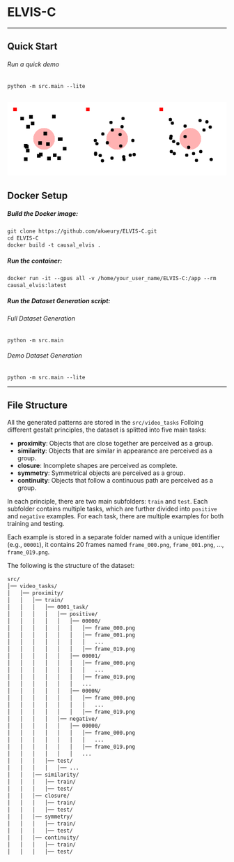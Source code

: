 # ELVIS-C

---

## Quick Start

###### Run a quick demo

```
python -m src.main --lite
```

![Proximity Leader Trigger Example](demo/0002_2_proximity_leader_trigger_task_fn_rel_shape_2_l_irrel_color.gif)
---
## Docker Setup

##### Build the Docker image:

```
git clone https://github.com/akweury/ELVIS-C.git
cd ELVIS-C
docker build -t causal_elvis .
```

##### Run the container:

``` 
docker run -it --gpus all -v /home/your_user_name/ELVIS-C:/app --rm causal_elvis:latest 
```

##### Run the Dataset Generation script:

###### Full Dataset Generation

```
python -m src.main 
``` 

###### Demo Dataset Generation

```
python -m src.main --lite
```


---
## File Structure
All the generated patterns are stored in the `src/video_tasks`
Folloing different gestalt principles, the dataset is splitted into five main tasks:
- **proximity**: Objects that are close together are perceived as a group.
- **similarity**: Objects that are similar in appearance are perceived as a group.
- **closure**: Incomplete shapes are perceived as complete.
- **symmetry**: Symmetrical objects are perceived as a group.
- **continuity**: Objects that follow a continuous path are perceived as a group.

In each principle, there are two main subfolders: `train` and `test`.
Each subfolder contains multiple tasks, which are further divided into `positive` and `negative` examples.
For each task, there are multiple examples for both training and testing. 

Each example is stored in a separate folder named with a unique identifier (e.g., `00001`), 
it contains 20 frames named `frame_000.png`, `frame_001.png`, ..., `frame_019.png`. 

The following is the structure of the dataset:
``` 
src/
│── video_tasks/
│   │── proximity/
│   │   │── train/
│   │   │   │── 0001_task/
│   │   │   │   │── positive/
│   │   │   │   │   │── 00000/
│   │   │   │   │   │   │── frame_000.png
│   │   │   │   │   │   │── frame_001.png
│   │   │   │   │   │   │   ...
│   │   │   │   │   │   │── frame_019.png
│   │   │   │   │   │── 00001/
│   │   │   │   │   │   │── frame_000.png
│   │   │   │   │   │   │   ...
│   │   │   │   │   │   │── frame_019.png
│   │   │   │   │   │   ...
│   │   │   │   │   │── 0000N/
│   │   │   │   │   │   │── frame_000.png
│   │   │   │   │   │   │   ...
│   │   │   │   │   │   │── frame_019.png
│   │   │   │   │── negative/
│   │   │   │   │   │── 00000/
│   │   │   │   │   │   │── frame_000.png
│   │   │   │   │   │   │   ...
│   │   │   │   │   │   │── frame_019.png
│   │   │   │   │   │   ...
│   │   │   │── test/
│   │   │   │   │── ...
│   │   │── similarity/
│   │   │   │── train/
│   │   │   │── test/
│   │   │── closure/
│   │   │   │── train/
│   │   │   │── test/
│   │   │── symmetry/
│   │   │   │── train/
│   │   │   │── test/
│   │   │── continuity/
│   │   │   │── train/
│   │   │   │── test/

```